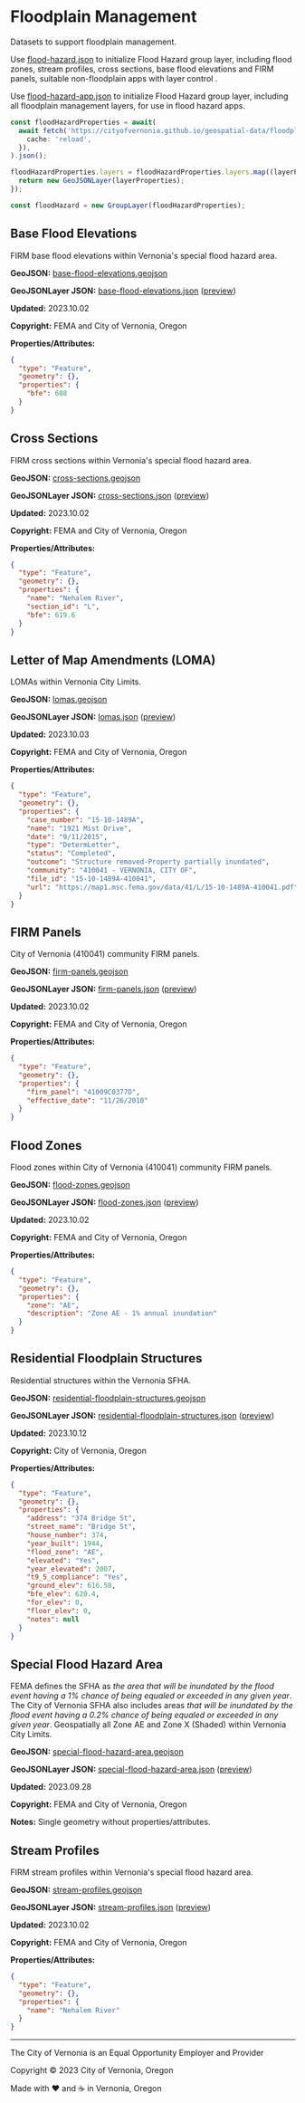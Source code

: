 # Floodplain Management

Datasets to support floodplain management.

Use [flood-hazard.json](flood-hazard.json) to initialize Flood Hazard group layer, including flood zones, stream profiles, cross sections, base flood elevations and FIRM panels, suitable non-floodplain apps with layer control .

Use [flood-hazard-app.json](flood-hazard-app.json) to initialize Flood Hazard group layer, including all floodplain management layers, for use in flood hazard apps.

```typescript
const floodHazardProperties = await(
  await fetch('https://cityofvernonia.github.io/geospatial-data/floodplain-management/flood-hazard.json', {
    cache: 'reload',
  }),
).json();

floodHazardProperties.layers = floodHazardProperties.layers.map((layerProperties: any): esri.GeoJSONLayer => {
  return new GeoJSONLayer(layerProperties);
});

const floodHazard = new GroupLayer(floodHazardProperties);
```

## Base Flood Elevations

FIRM base flood elevations within Vernonia's special flood hazard area.

**GeoJSON:** [base-flood-elevations.geojson](base-flood-elevations.geojson)

**GeoJSONLayer JSON:** [base-flood-elevations.json](base-flood-elevations.json) ([preview](../preview.html?geojson=https%3A%2F%2Fcityofvernonia.github.io%2Fgeospatial-data%2Ffloodplain-management%2Fbase-flood-elevations.json))

**Updated:** 2023.10.02

**Copyright:** FEMA and City of Vernonia, Oregon

**Properties/Attributes:**

```json
{
  "type": "Feature",
  "geometry": {},
  "properties": {
    "bfe": 608
  }
}
```

## Cross Sections

FIRM cross sections within Vernonia's special flood hazard area.

**GeoJSON:** [cross-sections.geojson](cross-sections.geojson)

**GeoJSONLayer JSON:** [cross-sections.json](cross-sections.json) ([preview](../preview.html?geojson=https%3A%2F%2Fcityofvernonia.github.io%2Fgeospatial-data%2Ffloodplain-management%2Fcross-sections.json))

**Updated:** 2023.10.02

**Copyright:** FEMA and City of Vernonia, Oregon

**Properties/Attributes:**

```json
{
  "type": "Feature",
  "geometry": {},
  "properties": {
    "name": "Nehalem River",
    "section_id": "L",
    "bfe": 619.6
  }
}
```

## Letter of Map Amendments (LOMA)

LOMAs within Vernonia City Limits.

**GeoJSON:** [lomas.geojson](lomas.geojson)

**GeoJSONLayer JSON:** [lomas.json](lomas.json) ([preview](../preview.html?geojson=https%3A%2F%2Fcityofvernonia.github.io%2Fgeospatial-data%2Ffloodplain-management%2Flomas.json))

**Updated:** 2023.10.03

**Copyright:** FEMA and City of Vernonia, Oregon

**Properties/Attributes:**

```json
{
  "type": "Feature",
  "geometry": {},
  "properties": {
    "case_number": "15-10-1489A",
    "name": "1921 Mist Drive",
    "date": "9/11/2015",
    "type": "DetermLetter",
    "status": "Completed",
    "outcome": "Structure removed-Property partially inundated",
    "community": "410041 - VERNONIA, CITY OF",
    "file_id": "15-10-1489A-410041",
    "url": "https://map1.msc.fema.gov/data/41/L/15-10-1489A-410041.pdf"
  }
}
```

## FIRM Panels

City of Vernonia (410041) community FIRM panels.

**GeoJSON:** [firm-panels.geojson](firm-panels.geojson)

**GeoJSONLayer JSON:** [firm-panels.json](firm-panels.json) ([preview](../preview.html?geojson=https%3A%2F%2Fcityofvernonia.github.io%2Fgeospatial-data%2Ffloodplain-management%2Ffirm-panels.json))

**Updated:** 2023.10.02

**Copyright:** FEMA and City of Vernonia, Oregon

**Properties/Attributes:**

```json
{
  "type": "Feature",
  "geometry": {},
  "properties": {
    "firm_panel": "41009C0377D",
    "effective_date": "11/26/2010"
  }
}
```

## Flood Zones

Flood zones within City of Vernonia (410041) community FIRM panels.

**GeoJSON:** [flood-zones.geojson](flood-zones.geojson)

**GeoJSONLayer JSON:** [flood-zones.json](flood-zones.json) ([preview](../preview.html?geojson=https%3A%2F%2Fcityofvernonia.github.io%2Fgeospatial-data%2Ffloodplain-management%2Fflood-zones.json))

**Updated:** 2023.10.02

**Copyright:** FEMA and City of Vernonia, Oregon

**Properties/Attributes:**

```json
{
  "type": "Feature",
  "geometry": {},
  "properties": {
    "zone": "AE",
    "description": "Zone AE - 1% annual inundation"
  }
}
```

## Residential Floodplain Structures

Residential structures within the Vernonia SFHA.

**GeoJSON:** [residential-floodplain-structures.geojson](residential-floodplain-structures.geojson)

**GeoJSONLayer JSON:** [residential-floodplain-structures.json](residential-floodplain-structures.json) ([preview](../preview.html?geojson=https%3A%2F%2Fcityofvernonia.github.io%2Fgeospatial-data%2Ffloodplain-management%2Fresidential-floodplain-structures.json))

**Updated:** 2023.10.12

**Copyright:** City of Vernonia, Oregon

**Properties/Attributes:**

```json
{
  "type": "Feature",
  "geometry": {},
  "properties": {
    "address": "374 Bridge St",
    "street_name": "Bridge St",
    "house_number": 374,
    "year_built": 1944,
    "flood_zone": "AE",
    "elevated": "Yes",
    "year_elevated": 2007,
    "t9_5_compliance": "Yes",
    "ground_elev": 616.58,
    "bfe_elev": 620.4,
    "for_elev": 0,
    "floor_elev": 0,
    "notes": null
  }
}
```

## Special Flood Hazard Area

FEMA defines the SFHA as _the area that will be inundated by the flood event having a 1% chance of being equaled or exceeded in any given year_. The City of Vernonia SFHA also includes areas _that will be inundated by the flood event having a 0.2% chance of being equaled or exceeded in any given year_. Geospatially all Zone AE and Zone X (Shaded) within Vernonia City Limits.

**GeoJSON:** [special-flood-hazard-area.geojson](special-flood-hazard-area.geojson)

**GeoJSONLayer JSON:** [special-flood-hazard-area.json](special-flood-hazard-area.json) ([preview](../preview.html?geojson=https%3A%2F%2Fcityofvernonia.github.io%2Fgeospatial-data%2Ffloodplain-management%2Fspecial-flood-hazard-area.json))

**Updated:** 2023.09.28

**Copyright:** FEMA and City of Vernonia, Oregon

**Notes:** Single geometry without properties/attributes.

## Stream Profiles

FIRM stream profiles within Vernonia's special flood hazard area.

**GeoJSON:** [stream-profiles.geojson](stream-profiles.geojson)

**GeoJSONLayer JSON:** [stream-profiles.json](stream-profiles.json) ([preview](../preview.html?geojson=https%3A%2F%2Fcityofvernonia.github.io%2Fgeospatial-data%2Ffloodplain-management%2Fstream-profiles.json))

**Updated:** 2023.10.02

**Copyright:** FEMA and City of Vernonia, Oregon

**Properties/Attributes:**

```json
{
  "type": "Feature",
  "geometry": {},
  "properties": {
    "name": "Nehalem River"
  }
}
```

---

The City of Vernonia is an Equal Opportunity Employer and Provider

Copyright © 2023 City of Vernonia, Oregon

Made with :heart: and :coffee: in Vernonia, Oregon
